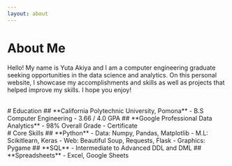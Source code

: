 ```yaml
---
layout: about 
---
```


# About Me
Hello! My name is Yuta Akiya and I am a computer engineering graduate seeking opportunities in the data science and analytics. 
On this personal website, I showcase my accomplishments and skills as well as projects that helped improve my skills. I hope you enjoy!

<br/>
# Education
## **California Polytechnic University, Pomona**
- B.S Computer Engineering
- 3.66 / 4.0 GPA    
## **Google Professional Data Analytics**
- 98% Overall Grade
- Certificate
<br/>
# Core Skills
## **Python**
- Data: Numpy, Pandas, Matplotlib
- M.L: Scikitlearn, Keras
- Web: Beautiful Soup, Requests, Flask
- Graphics: Pygame
## **SQL**  
- Intermediate to Advanced DDL and DML
## **Spreadsheets**
- Excel, Google Sheets
<br/>
